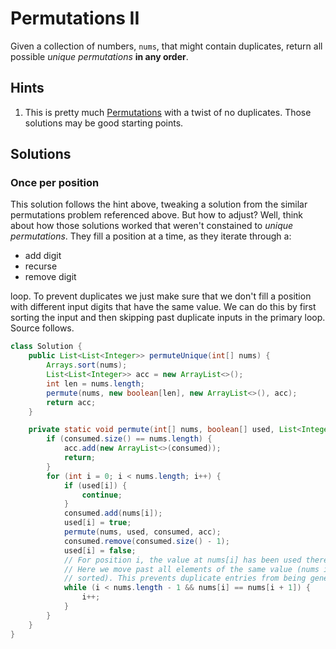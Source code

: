 # Permutations II

Given a collection of numbers, `nums`, that might contain duplicates, return
all possible *unique permutations* **in any order**.

## Hints

1. This is pretty much [Permutations](../permutations) with a twist of no
   duplicates. Those solutions may be good starting points.

## Solutions

### Once per position

This solution follows the hint above, tweaking a solution from the similar
permutations problem referenced above. But how to adjust? Well,
think about how those solutions worked that weren't constained to
*unique permutations*. They fill a position at a time, as they iterate through
a:

*   add digit
*   recurse
*   remove digit

loop. To prevent duplicates we just make sure that we don't fill a position
with different input digits that have the same value. We can do this by first
sorting the input and then skipping past duplicate inputs in the primary loop.
Source follows.

```java
class Solution {
    public List<List<Integer>> permuteUnique(int[] nums) {
        Arrays.sort(nums);
        List<List<Integer>> acc = new ArrayList<>();
        int len = nums.length;
        permute(nums, new boolean[len], new ArrayList<>(), acc);
        return acc;
    }

    private static void permute(int[] nums, boolean[] used, List<Integer> consumed, List<List<Integer>> acc) {
        if (consumed.size() == nums.length) {
            acc.add(new ArrayList<>(consumed));
            return;
        }
        for (int i = 0; i < nums.length; i++) {
            if (used[i]) {
                continue;
            }
            consumed.add(nums[i]);
            used[i] = true;
            permute(nums, used, consumed, acc);
            consumed.remove(consumed.size() - 1);
            used[i] = false;
            // For position i, the value at nums[i] has been used there once.
            // Here we move past all elements of the same value (nums is
            // sorted). This prevents duplicate entries from being generated.
            while (i < nums.length - 1 && nums[i] == nums[i + 1]) {
                i++;
            }
        }
    }
}
```
